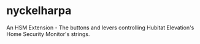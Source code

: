 # nyckelharpa
An HSM Extension - The buttons and levers controlling Hubitat Elevation's Home Security Monitor's strings.
